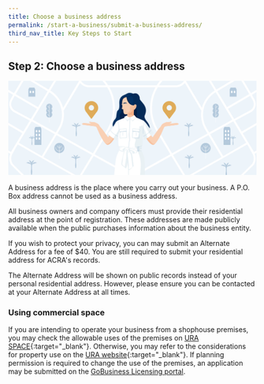 ```yaml
---
title: Choose a business address
permalink: /start-a-business/submit-a-business-address/
third_nav_title: Key Steps to Start
---
```


## Step 2: Choose a business address

![Choose Biz Address](/images/start/StartSJ_BusinessAddress.jpg)

A business address is the place where you carry out your business. A P.O. Box address cannot be used as a business address.

All business owners and company officers must provide their residential address at the point of registration. These addresses are made publicly available when the public purchases information about the business entity.

If you wish to protect your privacy, you can may submit an Alternate Address for a fee of $40. You are still required to submit your residential address for ACRA's records.

The Alternate Address will be shown on public records instead of your personal residential address. However, please ensure you can be contacted at your Alternate Address at all times.

### Using commercial space

If you are intending to operate your business from a shophouse premises, you may check the allowable uses of the premises on [URA SPACE](https://www.ura.gov.sg/maps/){:target="_blank"}. Otherwise, you may refer to the considerations for property use on the [URA website](https://www.ura.gov.sg/Corporate/Property/Business/Change-Use-of-Property-for-Business/Assessment-Criteria){:target="_blank"}. If planning permission is required to change the use of the premises, an application may be submitted on the [GoBusiness Licensing portal](https://foodservices.gobusiness.gov.sg/licences/foodservices?src=start_step2).